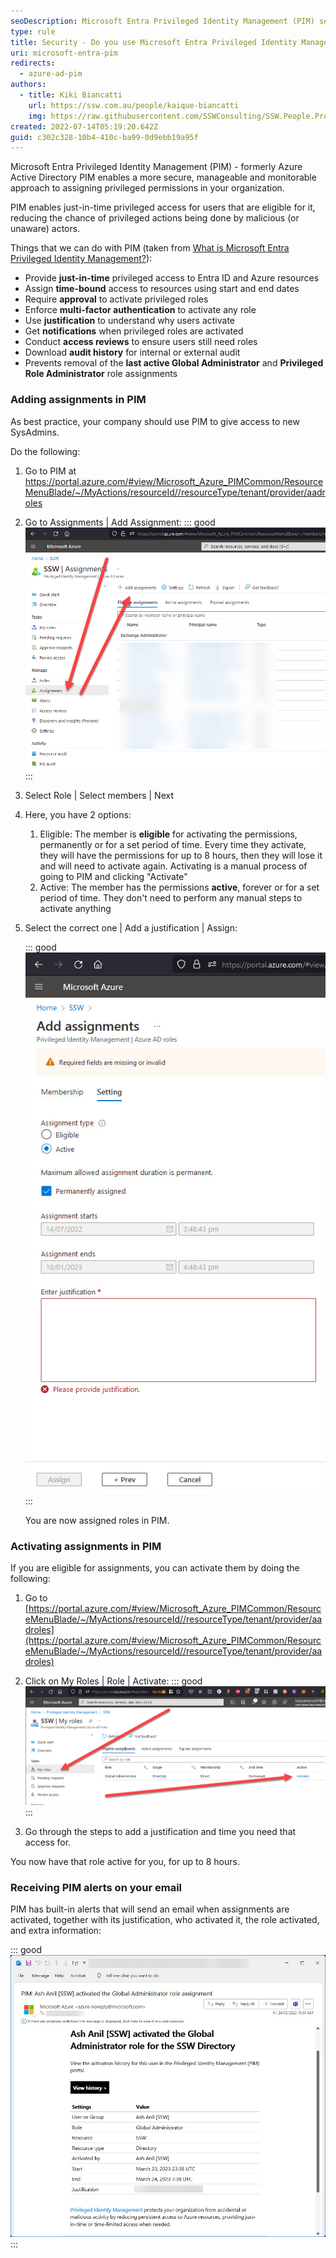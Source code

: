 ```yaml
---
seoDescription: Microsoft Entra Privileged Identity Management (PIM) secures and simplifies privileged access management for your organization.
type: rule
title: Security - Do you use Microsoft Entra Privileged Identity Management?
uri: microsoft-entra-pim
redirects:
  - azure-ad-pim
authors:
  - title: Kiki Biancatti
    url: https://ssw.com.au/people/kaique-biancatti
    img: https://raw.githubusercontent.com/SSWConsulting/SSW.People.Profiles/main/Kaique-Biancatti/Images/Kaique-Biancatti-Profile.jpg
created: 2022-07-14T05:19:20.642Z
guid: c302c328-10b4-410c-ba99-0d9ebb19a95f
---
```


Microsoft Entra Privileged Identity Management (PIM) - formerly Azure Active Directory PIM enables a more secure, manageable and monitorable approach to assigning privileged permissions in your organization.

<!--endintro-->

PIM enables just-in-time privileged access for users that are eligible for it, reducing the chance of privileged actions being done by malicious (or unaware) actors.

Things that we can do with PIM (taken from [What is Microsoft Entra Privileged Identity Management?](https://learn.microsoft.com/en-us/entra/id-governance/privileged-identity-management/pim-configure?WT.mc_id=ES-MVP-33518)):

* Provide **just-in-time** privileged access to Entra ID and Azure resources
* Assign **time-bound** access to resources using start and end dates
* Require **approval** to activate privileged roles
* Enforce **multi-factor authentication** to activate any role
* Use **justification** to understand why users activate
* Get **notifications** when privileged roles are activated
* Conduct **access reviews** to ensure users still need roles
* Download **audit history** for internal or external audit
* Prevents removal of the **last active Global Administrator** and **Privileged Role Administrator** role assignments

### Adding assignments in PIM

As best practice, your company should use PIM to give access to new SysAdmins.

Do the following:

1. Go to PIM at <https://portal.azure.com/#view/Microsoft_Azure_PIMCommon/ResourceMenuBlade/~/MyActions/resourceId//resourceType/tenant/provider/aadroles>
2. Go to Assignments | Add Assignment:
   ::: good
   ![Figure: Good example - Assigning roles in PIM](pim1.jpg)
   :::

3. Select Role | Select members | Next
4. Here, you have 2 options:

   1. Eligible: The member is **eligible** for activating the permissions, permanently or for a set period of time. Every time they activate, they will have the permissions for up to 8 hours, then they will lose it and will need to activate again. Activating is a manual process of going to PIM and clicking "Activate"
   2. Active: The member has the permissions **active**, forever or for a set period of time. They don't need to perform any manual steps to activate anything

5. Select the correct one | Add a justification | Assign:

   ::: good
   ![Figure: Good example - Having the option of Eligible and Active makes PIM flexible](pim2.jpg)
   :::

   You are now assigned roles in PIM.

### Activating assignments in PIM

If you are eligible for assignments, you can activate them by doing the following:

1. Go to [https://portal.azure.com/#view/Microsoft_Azure_PIMCommon/ResourceMenuBlade/~/MyActions/resourceId//resourceType/tenant/provider/aadroles](https://portal.azure.com/#view/Microsoft_Azure_PIMCommon/ResourceMenuBlade/~/MyActions/resourceId//resourceType/tenant/provider/aadroles)

2. Click on My Roles | Role | Activate:
   ::: good
   ![Figure: Good example - Activate just-in-time roles only when you need it](how-to-activate-pim.png)
   :::

3. Go through the steps to add a justification and time you need that access for.

You now have that role active for you, for up to 8 hours.

### Receiving PIM alerts on your email

PIM has built-in alerts that will send an email when assignments are activated, together with its justification, who activated it, the role activated, and extra information:

::: good
![Figure: Good example - PIM emails you when assignments and roles are activated, you can see straight away if something's wrong!](pimalert.jpg)
:::
